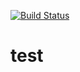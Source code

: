 [![Build Status](https://travis-ci.com/DavidBluecame/test.svg?branch=master)](https://travis-ci.com/DavidBluecame/test)

# test

